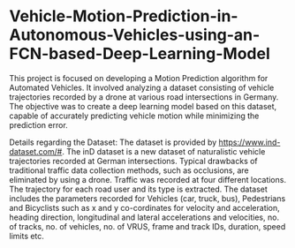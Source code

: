 # Vehicle-Motion-Prediction-in-Autonomous-Vehicles-using-an-FCN-based-Deep-Learning-Model

This project is focused on developing a Motion Prediction algorithm for Automated Vehicles. It involved analyzing a dataset consisting of vehicle trajectories recorded by a drone at various road intersections in Germany. The objective was to create a deep learning model based on this dataset, capable of accurately predicting vehicle motion while minimizing the prediction error.

Details regarding the Dataset:
The dataset is provided by https://www.ind-dataset.com/#. The inD dataset is a new dataset of naturalistic vehicle trajectories recorded at German intersections. Typical drawbacks of traditional traffic data collection methods, such as occlusions, are eliminated by using a drone. Traffic was recorded at four different locations. The trajectory for each road user and its type is extracted. The dataset includes the parameters recorded for Vehicles (car, truck, bus), Pedestrians and Bicyclists such as x and y co-cordinates for velocity and acceleration, heading direction, longitudinal and lateral accelerations and velocities, no. of tracks, no. of vehicles, no. of VRUS, frame and track IDs, duration, speed limits etc. 

